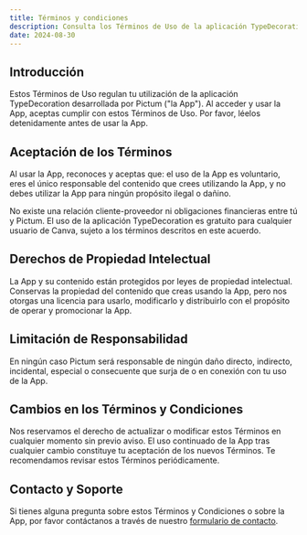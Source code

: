 ```yaml
---
title: Términos y condiciones
description: Consulta los Términos de Uso de la aplicación TypeDecoration de Pictum, que abarcan el uso de datos, propiedad intelectual y soporte.
date: 2024-08-30
---
```


## Introducción

Estos Términos de Uso regulan tu utilización de la aplicación TypeDecoration desarrollada por Pictum ("la App"). Al acceder y usar la App, aceptas cumplir con estos Términos de Uso. Por favor, léelos detenidamente antes de usar la App.

## Aceptación de los Términos

Al usar la App, reconoces y aceptas que: el uso de la App es voluntario, eres el único responsable del contenido que crees utilizando la App, y no debes utilizar la App para ningún propósito ilegal o dañino.

No existe una relación cliente-proveedor ni obligaciones financieras entre tú y Pictum. El uso de la aplicación TypeDecoration es gratuito para cualquier usuario de Canva, sujeto a los términos descritos en este acuerdo.

## Derechos de Propiedad Intelectual

La App y su contenido están protegidos por leyes de propiedad intelectual. Conservas la propiedad del contenido que creas usando la App, pero nos otorgas una licencia para usarlo, modificarlo y distribuirlo con el propósito de operar y promocionar la App.

## Limitación de Responsabilidad

En ningún caso Pictum será responsable de ningún daño directo, indirecto, incidental, especial o consecuente que surja de o en conexión con tu uso de la App.

## Cambios en los Términos y Condiciones

Nos reservamos el derecho de actualizar o modificar estos Términos en cualquier momento sin previo aviso. El uso continuado de la App tras cualquier cambio constituye tu aceptación de los nuevos Términos. Te recomendamos revisar estos Términos periódicamente.

## Contacto y Soporte

Si tienes alguna pregunta sobre estos Términos y Condiciones o sobre la App, por favor contáctanos a través de nuestro [formulario de contacto](/support).
